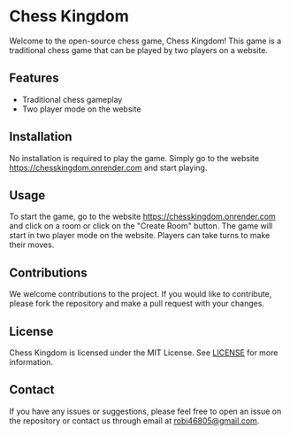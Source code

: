 <h1>Chess Kingdom</h1>

<p>Welcome to the open-source chess game, Chess Kingdom! This game is a traditional chess game that can be played by two players on a website.</p>

<h2>Features</h2>
<ul>
  <li>Traditional chess gameplay</li>
  <li>Two player mode on the website</li>
</ul>

<h2>Installation</h2>
<p>No installation is required to play the game. Simply go to the website <a href="https://chesskingdom.onrender.com">https://chesskingdom.onrender.com</a> and start playing.</p>

<h2>Usage</h2>
<p>To start the game, go to the website <a href="https://chesskingdom.onrender.com">https://chesskingdom.onrender.com</a> and click on a room or click on the "Create Room" button. The game will start in two player mode on the website. Players can take turns to make their moves.</p>

<h2>Contributions</h2>
<p>We welcome contributions to the project. If you would like to contribute, please fork the repository and make a pull request with your changes.</p>

<h2>License</h2>
<p>Chess Kingdom is licensed under the MIT License. See <a href="https://github.com/David3991/chess-kingdom/blob/main/LICENSE">LICENSE</a> for more information.</p>

<h2>Contact</h2>
<p>If you have any issues or suggestions, please feel free to open an issue on the repository or contact us through email at <a href="mailto:robi46805@gmail.com">robi46805@gmail.com</a>.</p>
